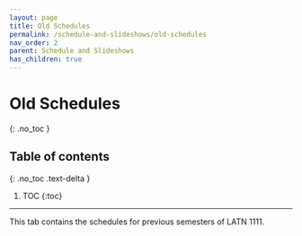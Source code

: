 ```yaml
---
layout: page
title: Old Schedules
permalink: /schedule-and-slideshows/old-schedules
nav_order: 2
parent: Schedule and Slideshows
has_children: true
---
```


# Old Schedules
{: .no_toc }

## Table of contents
{: .no_toc .text-delta }

1. TOC
{:toc}

***

This tab contains the schedules for previous semesters of LATN 1111.